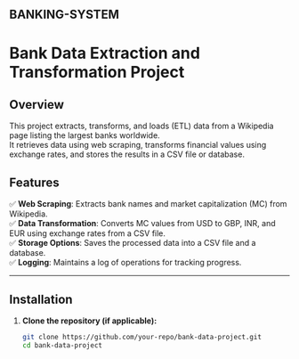 ## BANKING-SYSTEM
# Bank Data Extraction and Transformation Project  

## **Overview**  
This project extracts, transforms, and loads (ETL) data from a Wikipedia page listing the largest banks worldwide.  
It retrieves data using web scraping, transforms financial values using exchange rates, and stores the results in a CSV file or database.

## **Features**  
✅ **Web Scraping**: Extracts bank names and market capitalization (MC) from Wikipedia.  
✅ **Data Transformation**: Converts MC values from USD to GBP, INR, and EUR using exchange rates from a CSV file.  
✅ **Storage Options**: Saves the processed data into a CSV file and a database.  
✅ **Logging**: Maintains a log of operations for tracking progress.

---

## **Installation**  
1. **Clone the repository (if applicable):**  
   ```bash
   git clone https://github.com/your-repo/bank-data-project.git
   cd bank-data-project

